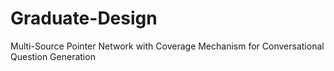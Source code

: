 # Graduate-Design

Multi-Source Pointer Network with Coverage Mechanism for Conversational Question Generation
